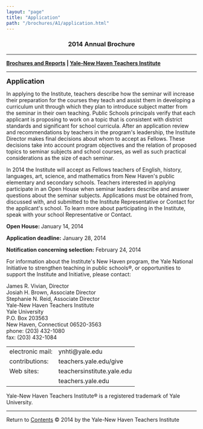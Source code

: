 ```yaml
---
layout: "page"
title: "Application"
path: "/brochures/A1/application.html"
---
```

<main>
<title>Application</title>
<h3 align="center">2014 Annual Brochure</h3> 
<hr/>
<b><a href="..\">Brochures and Reports</a>
| <a href="..\..\">Yale-New Haven Teachers Institute</a></b>
<hr/>
<font size="4"><b>Application</b></font>
<p>
In applying to the Institute, teachers describe how the seminar will increase their preparation for the courses they teach and assist them in developing a curriculum unit through which they plan to introduce subject matter from the seminar in their own teaching. Public Schools principals verify that each applicant is proposing to work on a topic that is consistent with district standards and significant for school curricula. After an application review and recommendations by teachers in the program's leadership, the Institute Director makes final decisions about whom to accept as Fellows. These decisions take into account program objectives and the relation of proposed topics to seminar subjects and school courses, as well as such practical considerations as the size of each seminar. 
</p><p>
In 2014 the Institute will accept as Fellows teachers of English, history, languages, art, science, and mathematics from New Haven's public elementary and secondary schools. Teachers interested in applying participate in an Open House when seminar leaders describe and answer questions about the seminar subjects. Applications must be obtained from, discussed with, and submitted to the Institute Representative or Contact for the applicant's school. To learn more about participating in the Institute, speak with your school Representative or Contact. 
</p><p>
<b>Open House: </b> January 14, 2014
</p><p>
<b>Application deadline:</b> January 28, 2014
</p><p>
<b>Notification concerning selection:</b> February 24, 2014
</p><p>
For information about the Institute's New Haven program, the Yale National Initiative to strengthen teaching in public schools®, or opportunities to support the Institute and Initiative, please contact:
</p><p>
James R. Vivian, Director<br/>
Josiah H. Brown, Associate Director<br/>
Stephanie N. Reid, Associate Director<br/>
Yale-New Haven Teachers Institute<br/>
Yale University<br/>
P.O. Box 203563<br/>
New Haven, Connecticut 06520-3563<br/>
phone: (203) 432-1080<br/>
fax: (203) 432-1084<br/>
<table border="0" cellpadding="0" cellspacing="0" width="33%">
<tbody><tr>
<td>electronic mail:</td>
<td>ynhti@yale.edu</td>
</tr>
<tr>
<td>contributions:</td>
<td>teachers.yale.edu/give</td>
</tr>
<tr>
<td>Web sites:</td>
<td>teachersinstitute.yale.edu</td>
</tr>
<tr>
<td> </td>
<td>teachers.yale.edu</td>
</tr>
</tbody></table>
</p><p>
Yale-New Haven Teachers Institute® is a registered trademark of Yale University.
</p><hr/>
<a align="left">Return to </a><a href="index.html">Contents</a>
© 2014 by the Yale-New Haven Teachers Institute
</main>